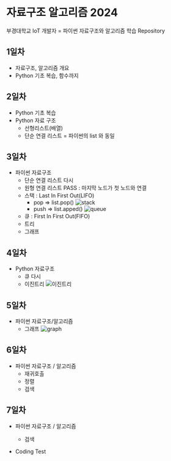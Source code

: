 # 자료구조 알고리즘 2024
부경대학교 IoT 개발자 = 파이썬 자료구조와 알고리즘 학습 Repository

## 1일차
- 자료구조, 알고리즘 개요
- Python 기초 복습, 함수까지

## 2일차
- Python 기초 복습
- Python 자료 구조
    - 선형리스트(배열)
    - 단순 연결 리스트 = 파이썬의 list 와 동일

## 3일차
-  파이썬 자료구조
    - 단순 연결 리스트 다시
    - 원형 연결 리스트 PASS : 마지막 노드가 첫 노드와 연결
    - 스택 : Last In First Out(LIFO)
        - pop => list.pop()
        ![stack](https://cs.lmu.edu/~ray/images/stack.gif)
        - push => list.apped()
        ![queue](https://upload.wikimedia.org/wikipedia/commons/6/6d/QUEUE.png)
    - 큐 : First In First Out(FIFO)
    - 트리
    - 그래프

## 4일차
-  Python 자료구조
    - 큐 다시 
    - 이진트리
    ![이진트리](https://kahee.github.io//assets/post_img/tree3.png)

## 5일차
- 파이썬 자료구조/알고리즘
    - 그래프
    ![graph](https://raw.githubusercontent.com/ljunghwan0928/DS-and-Algorium-2024/main/images/graph2.png)
   

## 6일차
- 파이썬 자료구조 / 알고리즘
    - 재귀호출
    - 정렬
    - 검색

## 7일차
- 파이썬 자료구조 / 알고리즘
    - 검색

- Coding Test